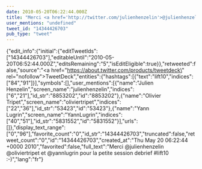 ```yaml
---
date: 2010-05-20T06:22:44.000Z
title: "Merci <a href='http://twitter.com/julienhenzelin'>@julienhenzelin</a> <a href='http://twitter.com/oliviertripet'>@oliviertripet</a> et <a href='http://twitter.com/yannlugrin'>@yannlugrin</a>  pour la petite session debrief #lift10  :-)″"
user_mentions: "undefined"
tweet_id: "14344426703"
pub_type: "tweet"
---
```

{"edit_info":{"initial":{"editTweetIds":["14344426703"],"editableUntil":"2010-05-20T06:52:44.000Z","editsRemaining":"5","isEditEligible":true}},"retweeted":false,"source":"<a href=\"https://about.twitter.com/products/tweetdeck\" rel=\"nofollow\">TweetDeck</a>","entities":{"hashtags":[{"text":"lift10","indices":["84","91"]}],"symbols":[],"user_mentions":[{"name":"Julien Henzelin","screen_name":"julienhenzelin","indices":["6","21"],"id_str":"8853202","id":"8853202"},{"name":"Olivier Tripet","screen_name":"oliviertripet","indices":["22","36"],"id_str":"53423","id":"53423"},{"name":"Yann Lugrin","screen_name":"YannLugrin","indices":["40","51"],"id_str":"5831552","id":"5831552"}],"urls":[]},"display_text_range":["0","96"],"favorite_count":"0","id_str":"14344426703","truncated":false,"retweet_count":"0","id":"14344426703","created_at":"Thu May 20 06:22:44 +0000 2010","favorited":false,"full_text":"Merci @julienhenzelin @oliviertripet et @yannlugrin  pour la petite session debrief #lift10  :-)","lang":"fr"}
